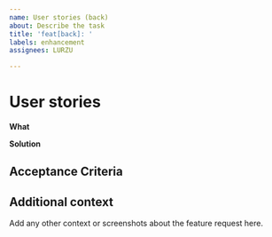 ```yaml
---
name: User stories (back)
about: Describe the task
title: 'feat[back]: '
labels: enhancement
assignees: LURZU

---
```


# User stories

**What**

**Solution**

## Acceptance Criteria

## Additional context
Add any other context or screenshots about the feature request here.
